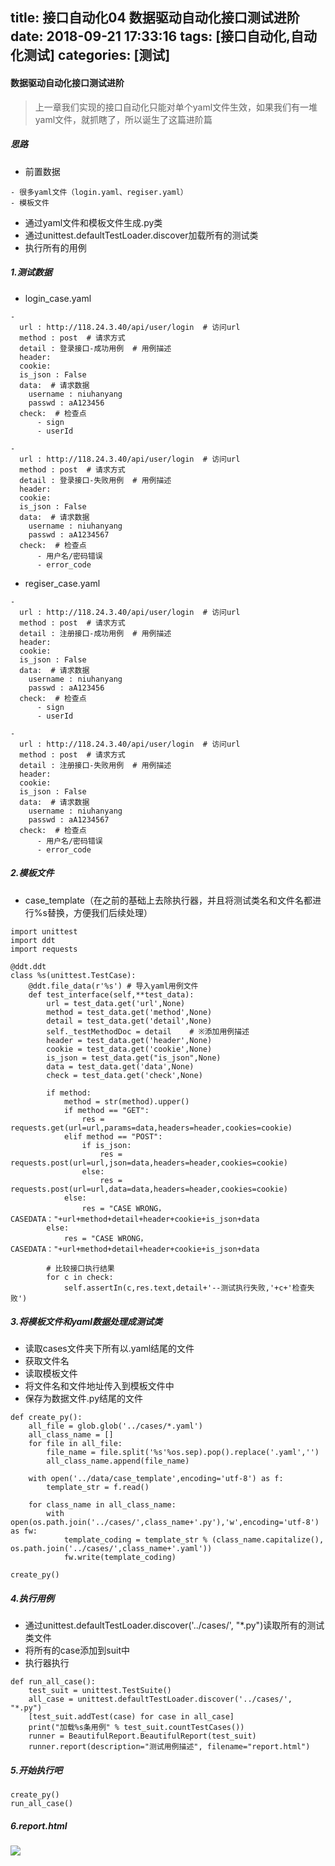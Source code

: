 title: 接口自动化04 数据驱动自动化接口测试进阶
date: 2018-09-21 17:33:16
tags: [接口自动化,自动化测试]
categories: [测试]
---
#### 数据驱动自动化接口测试进阶
> 上一章我们实现的接口自动化只能对单个yaml文件生效，如果我们有一堆yaml文件，就抓瞎了，所以诞生了这篇进阶篇

<!--more-->

##### 思路
- 前置数据
```
- 很多yaml文件（login.yaml、regiser.yaml）
- 模板文件
```
- 通过yaml文件和模板文件生成.py类
- 通过unittest.defaultTestLoader.discover加载所有的测试类
- 执行所有的用例
##### 1.测试数据
- login_case.yaml
```
-
  url : http://118.24.3.40/api/user/login  # 访问url
  method : post  # 请求方式
  detail : 登录接口-成功用例  # 用例描述
  header:
  cookie:
  is_json : False
  data:  # 请求数据
    username : niuhanyang
    passwd : aA123456
  check:  # 检查点
      - sign
      - userId

-
  url : http://118.24.3.40/api/user/login  # 访问url
  method : post  # 请求方式
  detail : 登录接口-失败用例  # 用例描述
  header:
  cookie:
  is_json : False
  data:  # 请求数据
    username : niuhanyang
    passwd : aA1234567
  check:  # 检查点
      - 用户名/密码错误
      - error_code
```
- regiser_case.yaml
```
-
  url : http://118.24.3.40/api/user/login  # 访问url
  method : post  # 请求方式
  detail : 注册接口-成功用例  # 用例描述
  header:
  cookie:
  is_json : False
  data:  # 请求数据
    username : niuhanyang
    passwd : aA123456
  check:  # 检查点
      - sign
      - userId

-
  url : http://118.24.3.40/api/user/login  # 访问url
  method : post  # 请求方式
  detail : 注册接口-失败用例  # 用例描述
  header:
  cookie:
  is_json : False
  data:  # 请求数据
    username : niuhanyang
    passwd : aA1234567
  check:  # 检查点
      - 用户名/密码错误
      - error_code
```
##### 2.模板文件
- case_template（在之前的基础上去除执行器，并且将测试类名和文件名都进行%s替换，方便我们后续处理）
```
import unittest
import ddt
import requests

@ddt.ddt
class %s(unittest.TestCase):
    @ddt.file_data(r'%s') # 导入yaml用例文件
    def test_interface(self,**test_data):
        url = test_data.get('url',None)
        method = test_data.get('method',None)
        detail = test_data.get('detail',None)
        self._testMethodDoc = detail    # ※添加用例描述
        header = test_data.get('header',None)
        cookie = test_data.get('cookie',None)
        is_json = test_data.get("is_json",None)
        data = test_data.get('data',None)
        check = test_data.get('check',None)

        if method:
            method = str(method).upper()
            if method == "GET":
                res = requests.get(url=url,params=data,headers=header,cookies=cookie)
            elif method == "POST":
                if is_json:
                    res = requests.post(url=url,json=data,headers=header,cookies=cookie)
                else:
                    res = requests.post(url=url,data=data,headers=header,cookies=cookie)
            else:
                res = "CASE WRONG，CASEDATA："+url+method+detail+header+cookie+is_json+data
        else:
            res = "CASE WRONG，CASEDATA："+url+method+detail+header+cookie+is_json+data

        # 比较接口执行结果
        for c in check:
            self.assertIn(c,res.text,detail+'--测试执行失败,'+c+'检查失败')
```
##### 3.将模板文件和yaml数据处理成测试类
- 读取cases文件夹下所有以.yaml结尾的文件
- 获取文件名
- 读取模板文件
- 将文件名和文件地址传入到模板文件中
- 保存为数据文件.py结尾的文件
```
def create_py():
    all_file = glob.glob('../cases/*.yaml')
    all_class_name = []
    for file in all_file:
        file_name = file.split('%s'%os.sep).pop().replace('.yaml','')
        all_class_name.append(file_name)

    with open('../data/case_template',encoding='utf-8') as f:
        template_str = f.read()

    for class_name in all_class_name:
        with open(os.path.join('../cases/',class_name+'.py'),'w',encoding='utf-8') as fw:
            template_coding = template_str % (class_name.capitalize(), os.path.join('../cases/',class_name+'.yaml'))
            fw.write(template_coding)

create_py()
```
##### 4.执行用例
- 通过unittest.defaultTestLoader.discover('../cases/', "*.py")读取所有的测试类文件
- 将所有的case添加到suit中
- 执行器执行
```
def run_all_case():
    test_suit = unittest.TestSuite()
    all_case = unittest.defaultTestLoader.discover('../cases/', "*.py")
    [test_suit.addTest(case) for case in all_case]
    print("加载%s条用例" % test_suit.countTestCases())
    runner = BeautifulReport.BeautifulReport(test_suit)
    runner.report(description="测试用例描述", filename="report.html")
```


##### 5.开始执行吧
```
create_py()
run_all_case()
```

##### 6.report.html
![](https://upload-images.jianshu.io/upload_images/2572206-f0edfd43fc6a97fc.png?imageMogr2/auto-orient/strip%7CimageView2/2/w/1240)

